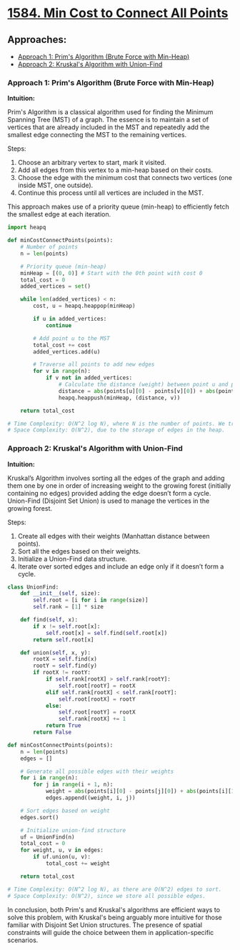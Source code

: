 # [1584. Min Cost to Connect All Points](https://leetcode.com/problems/min-cost-to-connect-all-points/)

## Approaches:
- [Approach 1: Prim's Algorithm (Brute Force with Min-Heap)](#approach-1-prims-algorithm-brute-force-with-min-heap)
- [Approach 2: Kruskal's Algorithm with Union-Find](#approach-2-kruskals-algorithm-with-union-find)

### Approach 1: Prim's Algorithm (Brute Force with Min-Heap)

**Intuition:**

Prim's Algorithm is a classical algorithm used for finding the Minimum Spanning Tree (MST) of a graph. The essence is to maintain a set of vertices that are already included in the MST and repeatedly add the smallest edge connecting the MST to the remaining vertices.

Steps:
1. Choose an arbitrary vertex to start, mark it visited.
2. Add all edges from this vertex to a min-heap based on their costs.
3. Choose the edge with the minimum cost that connects two vertices (one inside MST, one outside).
4. Continue this process until all vertices are included in the MST.

This approach makes use of a priority queue (min-heap) to efficiently fetch the smallest edge at each iteration.

```python
import heapq

def minCostConnectPoints(points):
    # Number of points
    n = len(points)

    # Priority queue (min-heap)
    minHeap = [(0, 0)] # Start with the 0th point with cost 0
    total_cost = 0
    added_vertices = set()

    while len(added_vertices) < n:
        cost, u = heapq.heappop(minHeap)

        if u in added_vertices:
            continue

        # Add point u to the MST
        total_cost += cost
        added_vertices.add(u)

        # Traverse all points to add new edges
        for v in range(n):
            if v not in added_vertices:
                # Calculate the distance (weight) between point u and point v
                distance = abs(points[u][0] - points[v][0]) + abs(points[u][1] - points[v][1])
                heapq.heappush(minHeap, (distance, v))

    return total_cost

# Time Complexity: O(N^2 log N), where N is the number of points. We traverse all possible pairs and maintain a min-heap.
# Space Complexity: O(N^2), due to the storage of edges in the heap.
```

### Approach 2: Kruskal's Algorithm with Union-Find

**Intuition:**

Kruskal’s Algorithm involves sorting all the edges of the graph and adding them one by one in order of increasing weight to the growing forest (initially containing no edges) provided adding the edge doesn’t form a cycle. Union-Find (Disjoint Set Union) is used to manage the vertices in the growing forest.

Steps:
1. Create all edges with their weights (Manhattan distance between points).
2. Sort all the edges based on their weights.
3. Initialize a Union-Find data structure.
4. Iterate over sorted edges and include an edge only if it doesn’t form a cycle.

```python
class UnionFind:
    def __init__(self, size):
        self.root = [i for i in range(size)]
        self.rank = [1] * size

    def find(self, x):
        if x != self.root[x]:
            self.root[x] = self.find(self.root[x])
        return self.root[x]

    def union(self, x, y):
        rootX = self.find(x)
        rootY = self.find(y)
        if rootX != rootY:
            if self.rank[rootX] > self.rank[rootY]:
                self.root[rootY] = rootX
            elif self.rank[rootX] < self.rank[rootY]:
                self.root[rootX] = rootY
            else:
                self.root[rootY] = rootX
                self.rank[rootX] += 1
            return True
        return False

def minCostConnectPoints(points):
    n = len(points)
    edges = []

    # Generate all possible edges with their weights
    for i in range(n):
        for j in range(i + 1, n):
            weight = abs(points[i][0] - points[j][0]) + abs(points[i][1] - points[j][1])
            edges.append((weight, i, j))

    # Sort edges based on weight
    edges.sort()

    # Initialize union-find structure
    uf = UnionFind(n)
    total_cost = 0
    for weight, u, v in edges:
        if uf.union(u, v):
            total_cost += weight

    return total_cost

# Time Complexity: O(N^2 log N), as there are O(N^2) edges to sort.
# Space Complexity: O(N^2), since we store all possible edges.
```

In conclusion, both Prim's and Kruskal's algorithms are efficient ways to solve this problem, with Kruskal's being arguably more intuitive for those familiar with Disjoint Set Union structures. The presence of spatial constraints will guide the choice between them in application-specific scenarios.

